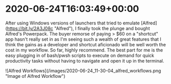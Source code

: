 # 2020-06-24T16:03:49&#43;00:00

After using Windows versions of launchers that tried to emulate [Alfred](https://bit.ly/2A3J08c &#34;Alfred&#34;), I finally took the plunge and bought Alfred&#39;s Powerpack. The buyer remorse of paying &gt; $60 on a &#34;shortcut&#34; app hasn&#39;t really set in as I&#39;m seeing such a wealth of great features that I think the gains as a developer and shortcut aficionado will be well worth the cost in my workflow. So far, highly recommend. The best part for me is the easy plugging in of bash/pwsh scripts to execute on demand for quick productivity tasks without having to navigate and open it up in the terminal.

![Alfred Workflows](/images/2020-06-24_11-30-04_alfred_workflows.png &#34;Image of Alfred Workflow&#34;)

